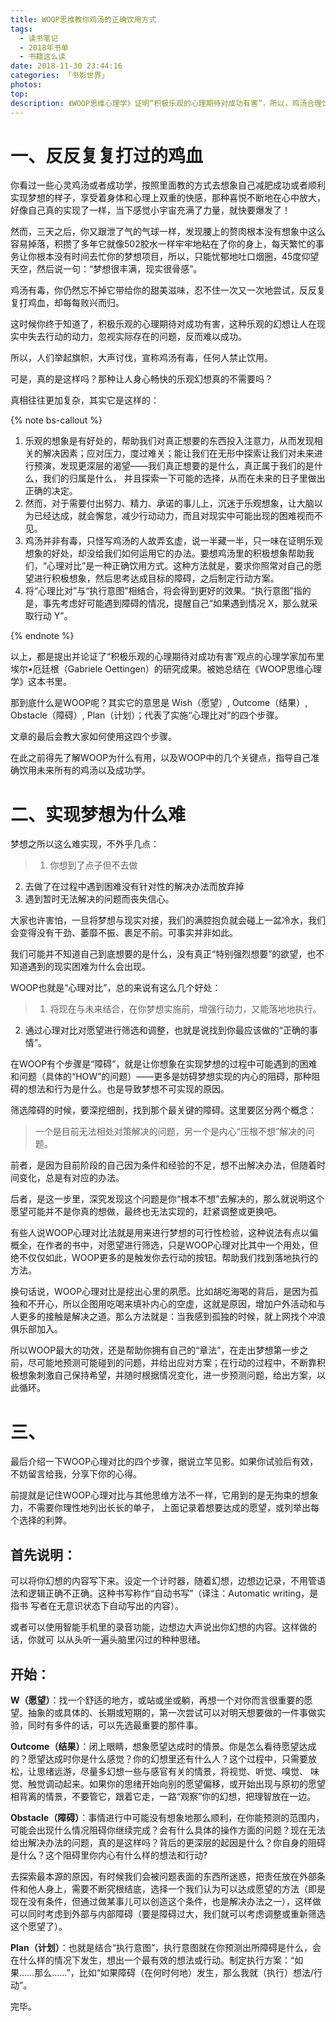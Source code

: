 ```yaml
---
title: WOOP思维教你鸡汤的正确饮用方式
tags:
  - 读书笔记
  - 2018年书单
  - 书籍这么读
date: 2018-11-30 23:44:16
categories: 「书影世界」
photos:
top:
description: 《WOOP思维心理学》证明“积极乐观的心理期待对成功有害”，所以，鸡汤合理饮用，一套公式四个步骤实现梦想。
---
```

# 一、反反复复打过的鸡血

你看过一些心灵鸡汤或者成功学，按照里面教的方式去想象自己减肥成功或者顺利实现梦想的样子，享受着身体和心理上双重的快感，那种喜悦不断地在心中放大，好像自己真的实现了一样，当下感觉小宇宙充满了力量，就快要爆发了！

然而，三天之后，你又跟泄了气的气球一样，发现腰上的赘肉根本没有想象中这么容易掉落，积攒了多年它就像502胶水一样牢牢地粘在了你的身上，每天繁忙的事务让你根本没有时间去忙你的梦想项目，所以，只能忧郁地吐口烟圈，45度仰望天空，然后说一句：“梦想很丰满，现实很骨感”。

鸡汤有毒，你仍然忘不掉它带给你的甜美滋味，忍不住一次又一次地尝试，反反复复打鸡血，却每每败兴而归。

这时候你终于知道了，积极乐观的心理期待对成功有害，这种乐观的幻想让人在现实中失去行动的动力，忽视实际存在的问题，反而难以成功。

所以，人们举起旗帜，大声讨伐，宣称鸡汤有毒，任何人禁止饮用。

可是，真的是这样吗？那种让人身心畅快的乐观幻想真的不需要吗？

真相往往更加复杂，其实它是这样的：

{% note bs-callout %}

1. 乐观的想象是有好处的，帮助我们对真正想要的东西投入注意力，从而发现相关的解决因素；应对压力，度过难关；能让我们在无形中探索让我们对未来进行预演，发现更深层的渴望——我们真正想要的是什么，真正属于我们的是什么，我们的归属是什么， 并且探索一下可能的选择，从而在未来的日子里做出正确的决定。
2. 然而，对于需要付出努力、精力、承诺的事儿上，沉迷于乐观想象，让大脑以为已经达成，就会懈怠，减少行动动力，而且对现实中可能出现的困难视而不见。
3. 鸡汤并非有毒，只怪写鸡汤的人故弄玄虚，说一半藏一半，只一味在证明乐观想象的好处，却没给我们如何运用它的办法。要想鸡汤里的积极想象帮助我们，“心理对比”是一种正确饮用方式。这种方法就是，要求你照常对自己的愿望进行积极想象，然后思考达成目标的障碍，之后制定行动方案。
4. 将“心理比对”与“执行意图”相结合，将会得到更好的效果。“执行意图”指的是，事先考虑好可能遇到障碍的情况，提醒自己“如果遇到情况 X，那么就采取行动 Y”。

{% endnote %}

以上，都是提出并论证了“积极乐观的心理期待对成功有害”观点的心理学家加布里埃尔•厄廷根（Gabriele Oettingen）的研究成果。被她总结在《WOOP思维心理学》这本书里。

那到底什么是WOOP呢？其实它的意思是 Wish（愿望）, Outcome（结果）, Obstacle（障碍）, Plan（计划）；代表了实施“心理比对”的四个步骤。

文章的最后会教大家如何使用这四个步骤。

在此之前得先了解WOOP为什么有用，以及WOOP中的几个关键点，指导自己准确饮用未来所有的鸡汤以及成功学。

# 二、实现梦想为什么难

梦想之所以这么难实现，不外乎几点：

>1. 你想到了点子但不去做
2. 去做了在过程中遇到困难没有针对性的解决办法而放弃掉
3. 遇到暂时无法解决的问题而丧失信心。

大家也许害怕，一旦将梦想与现实对接，我们的满腔抱负就会碰上一盆冷水，我们会变得没有干劲、萎靡不振、裹足不前。可事实并非如此。

我们可能并不知道自己到底想要的是什么，没有真正“特别强烈想要”的欲望，也不知道遇到的现实困难为什么会出现。

WOOP也就是“心理对比”，总的来说有这么几个好处：

>1. 将现在与未来结合，在你梦想实施前，增强行动力，又能落地地执行。
2. 通过心理对比对愿望进行筛选和调整，也就是说找到你最应该做的“正确的事情”。

在WOOP有个步骤是“障碍”，就是让你想象在实现梦想的过程中可能遇到的困难和问题（具体的“HOW”的问题）——更多是妨碍梦想实现的内心的阻碍，那种阻碍的想法和行为是什么。也是导致梦想不可实现的原因。

筛选障碍的时候，要深挖细剖，找到那个最关键的障碍。这里要区分两个概念：

>一个是目前无法相处对策解决的问题，另一个是内心“压根不想”解决的问题。

前者，是因为目前阶段的自己因为条件和经验的不足，想不出解决办法，但随着时间变化，总是有对应的办法。

后者，是这一步里，深究发现这个问题是你“根本不想”去解决的，那么就说明这个愿望可能并不是你真的想做，最终也无法实现的，赶紧调整或更换吧。

有些人说WOOP心理对比法就是用来进行梦想的可行性检验，这种说法有点以偏概全，在作者的书中，对愿望进行筛选，只是WOOP心理对比其中一个用处，但绝不仅仅如此，WOOP更多的是触发你去行动的按钮。帮助我们找到落地执行的方法。

换句话说，WOOP心理对比是挖出心里的夙愿。比如胡吃海喝的背后，是因为孤独和不开心，所以企图用吃喝来填补内心的空虚，这就是原因，增加户外活动和与人更多的接触是解决之道。那么方法就是：当我感到孤独的时候，就上网找个冲浪俱乐部加入。

所以WOOP最大的功效，还是帮助你拥有自己的“章法”，在走出梦想第一步之前，尽可能地预测可能碰到的问题，并给出应对方案；在行动的过程中，不断靠积极想象刺激自己保持希望，并随时根据情况变化，进一步预测问题，给出方案，以此循环。

# 三、

最后介绍一下WOOP心理对比的四个步骤，据说立竿见影。如果你试验后有效，不妨留言给我，分享下你的心得。

前提就是记住WOOP心理对比与其他思维方法不一样，它用到的是无拘束的想象力，不需要你理性地列出长长的单子， 上面记录着想要达成的愿望，或列举出每个选择的利弊。

## 首先说明：

可以将你幻想的内容写下来。设定一个计时器，随着幻想，边想边记录，不用管语法和逻辑正确不正确。这种书写称作“自动书写”（译注：Automatic writing，是指书 写者在无意识状态下自动写出的内容）。

或者可以使用智能手机里的录音功能，边想边大声说出你幻想的内容。这样做的话，你就可 以从头听一遍头脑里闪过的种种思绪。

## 开始：

**W（愿望）**：找一个舒适的地方，或站或坐或躺，再想一个对你而言很重要的愿望。抽象的或具体的、长期或短期的，第一次尝试可以对明天想要做的一件事做实验，同时有多件的话，可以先选最重要的那件事。

**Outcome（结果）**：闭上眼睛，想象愿望达成时的情景。你是怎么看待愿望达成的？愿望达成时你是什么感觉？你的幻想里还有什么人？这个过程中，只需要放松，让思绪远游，尽量多幻想一些与感官有关的情景，将视觉、听觉、嗅觉、 味觉、触觉调动起来。如果你的思绪开始向别的愿望偏移，或开始出现与原初的愿望相背离的情景，不要管它，跟着它走，一路“观察”你的幻想，把理智放在一边。

**Obstacle（障碍）**：事情进行中可能没有想象地那么顺利，在你能预测的范围内，可能会出现什么情况阻碍你继续完成？会有什么具体的操作方面的问题？现在无法给出解决办法的问题，真的是这样吗？背后的更深层的起因是什么？你自身的阻碍是什么？这个阻碍里你内心有什么样的想法和行动?

去探索最本源的原因，有时候我们会被问题表面的东西所迷惑，把责任放在外部条件和他人身上，需要不断究根结底，选择一个我们认为可以达成愿望的方法（即是现在没有条件，但通过做某事儿可以创造这个条件，也是解决办法之一），这样做可以同时考虑到外部与内部障碍（要是障碍过大，我们就可以考虑调整或重新筛选这个愿望了）。

**Plan（计划）**：也就是结合“执行意图”，执行意图就在你预测出所障碍是什么，会在什么样的情况下发生，想出一个最有效的想法或行动。制定执行方案：“如果……那么……”，比如“如果障碍（在何时何地）发生，那么我就（执行）想法/行动”。

完毕。
